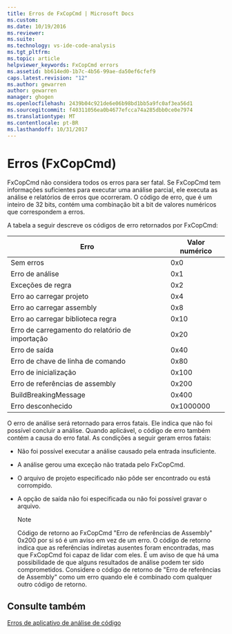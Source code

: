 ```yaml
---
title: Erros de FxCopCmd | Microsoft Docs
ms.custom: 
ms.date: 10/19/2016
ms.reviewer: 
ms.suite: 
ms.technology: vs-ide-code-analysis
ms.tgt_pltfrm: 
ms.topic: article
helpviewer_keywords: FxCopCmd errors
ms.assetid: bb614ed0-1b7c-4b56-99ae-da50ef6cfef9
caps.latest.revision: "12"
ms.author: gewarren
author: gewarren
manager: ghogen
ms.openlocfilehash: 2439b04c921de6e06b98bd1bb5a9fc0af3ea56d1
ms.sourcegitcommit: f40311056ea0b4677efcca74a285dbb0ce0e7974
ms.translationtype: MT
ms.contentlocale: pt-BR
ms.lasthandoff: 10/31/2017
---
```

# <a name="fxcopcmd-errors"></a>Erros (FxCopCmd)
FxCopCmd não considera todos os erros para ser fatal. Se FxCopCmd tem informações suficientes para executar uma análise parcial, ele executa as análise e relatórios de erros que ocorreram. O código de erro, que é um inteiro de 32 bits, contém uma combinação bit a bit de valores numéricos que correspondem a erros.  
  
 A tabela a seguir descreve os códigos de erro retornados por FxCopCmd:  
  
|Erro|Valor numérico|  
|-----------|-------------------|  
|Sem erros|0x0|  
|Erro de análise|0x1|  
|Exceções de regra|0x2|  
|Erro ao carregar projeto|0x4|  
|Erro ao carregar assembly|0x8|  
|Erro ao carregar biblioteca regra|0x10|  
|Erro de carregamento do relatório de importação|0x20|  
|Erro de saída|0x40|  
|Erro de chave de linha de comando|0x80|  
|Erro de inicialização|0x100|  
|Erro de referências de assembly|0x200|  
|BuildBreakingMessage|0x400|  
|Erro desconhecido|0x1000000|  
  
 O erro de análise será retornado para erros fatais. Ele indica que não foi possível concluir a análise. Quando aplicável, o código de erro também contém a causa do erro fatal. As condições a seguir geram erros fatais:  
  
-   Não foi possível executar a análise causado pela entrada insuficiente.  
  
-   A análise gerou uma exceção não tratada pelo FxCopCmd.  
  
-   O arquivo de projeto especificado não pôde ser encontrado ou está corrompido.  
  
-   A opção de saída não foi especificada ou não foi possível gravar o arquivo.  
  
    > [!NOTE]
    >  Código de retorno ao FxCopCmd "Erro de referências de Assembly" 0x200 por si só é um aviso em vez de um erro. O código de retorno indica que as referências indiretas ausentes foram encontradas, mas que FxCopCmd foi capaz de lidar com eles. É um aviso de que há uma possibilidade de que alguns resultados de análise podem ter sido comprometidos. Considere o código de retorno de "Erro de referências de Assembly" como um erro quando ele é combinado com qualquer outro código de retorno.  
  
## <a name="see-also"></a>Consulte também  
 [Erros de aplicativo de análise de código](../code-quality/code-analysis-application-errors.md)